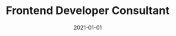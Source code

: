 ---
title: "Frontend Developer Consultant"
company: "GrantOne"
date: 2021-01-01
text: 'Teamed up with the innovative startup, GrantOne, to architect and develop the next iteration of their grant management platform. This platform streamlines the grant application, distribution, monitoring, and reporting processes for both grantors and grantees. My role was pivotal in refining the user experience, incorporating intuitive workflows, and enhancing system performance. Additionally, I integrated analytics tools that provide insights into grant distributions and outcomes, ensuring transparency and effectiveness. The revamped platform has since been applauded for its user-friendliness and robust capabilities.'
highlights: []
skills: []
_highlights: ['Implemented Adobe XD design with Material UI', 'Built ...', '...']
_skills: ['Angular', 'Adobe XD', 'Material UI']
image: './files/grantone-logo.svg'
imageAlt: 'GrantOne Logo'
---